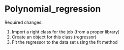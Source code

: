 # Polynomial_regression
Required changes:
1. Import a right class for the job (from a proper library)
2. Create an object for this class (regressor)
3. Fit the regressor to the data set using the fit method
